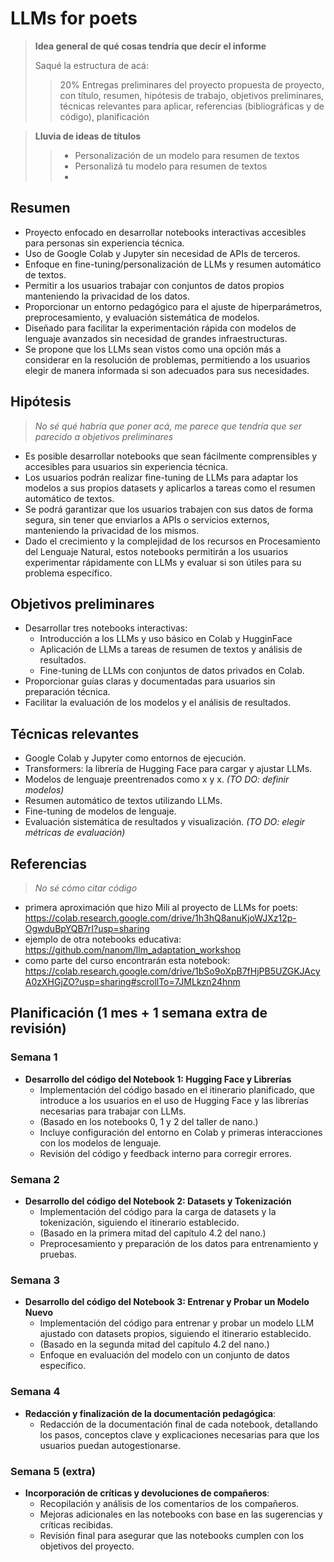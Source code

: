 # LLMs for poets

> **Idea general de qué cosas tendría que decir el informe**
> 
> Saqué la estructura de acá:
>> 20% Entregas preliminares del proyecto
>> propuesta de proyecto, con título, resumen, hipótesis de trabajo, objetivos preliminares, técnicas relevantes para aplicar, referencias (bibliográficas y de código), planificación

> **Lluvia de ideas de títulos**
>> - Personalización de un modelo para resumen de textos
>> - Personalizá tu modelo para resumen de textos
>> - 

## Resumen

- Proyecto enfocado en desarrollar notebooks interactivas accesibles para personas sin experiencia técnica.
- Uso de Google Colab y Jupyter sin necesidad de APIs de terceros.
- Enfoque en fine-tuning/personalización de LLMs y resumen automático de textos.
- Permitir a los usuarios trabajar con conjuntos de datos propios manteniendo la privacidad de los datos.
- Proporcionar un entorno pedagógico para el ajuste de hiperparámetros, preprocesamiento, y evaluación sistemática de modelos.
- Diseñado para facilitar la experimentación rápida con modelos de lenguaje avanzados sin necesidad de grandes infraestructuras.
- Se propone que los LLMs sean vistos como una opción más a considerar en la resolución de problemas, permitiendo a los usuarios elegir de manera informada si son adecuados para sus necesidades.

## Hipótesis
> *No sé qué habría que poner acá, me parece que tendría que ser parecido a objetivos preliminares*
  
- Es posible desarrollar notebooks que sean fácilmente comprensibles y accesibles para usuarios sin experiencia técnica.
- Los usuarios podrán realizar fine-tuning de LLMs para adaptar los modelos a sus propios datasets y aplicarlos a tareas como el resumen automático de textos.
- Se podrá garantizar que los usuarios trabajen con sus datos de forma segura, sin tener que enviarlos a APIs o servicios externos, manteniendo la privacidad de los mismos.
- Dado el crecimiento y la complejidad de los recursos en Procesamiento del Lenguaje Natural, estos notebooks permitirán a los usuarios experimentar rápidamente con LLMs y evaluar si son útiles para su problema específico.

## Objetivos preliminares

- Desarrollar tres notebooks interactivas:
  - Introducción a los LLMs y uso básico en Colab y HugginFace
  - Aplicación de LLMs a tareas de resumen de textos y análisis de resultados.
  - Fine-tuning de LLMs con conjuntos de datos privados en Colab.
- Proporcionar guías claras y documentadas para usuarios sin preparación técnica.
- Facilitar la evaluación de los modelos y el análisis de resultados.

## Técnicas relevantes

- Google Colab y Jupyter como entornos de ejecución.
- Transformers: la librería de Hugging Face para cargar y ajustar LLMs.
- Modelos de lenguaje preentrenados como x y x. *(TO DO: definir modelos)*
- Resumen automático de textos utilizando LLMs.
- Fine-tuning de modelos de lenguaje.
- Evaluación sistemática de resultados y visualización. *(TO DO: elegir métricas de evaluación)*
  
## Referencias
> *No sé cómo citar código*
  
- primera aproximación que hizo Mili al proyecto de LLMs for poets:
https://colab.research.google.com/drive/1h3hQ8anuKjoWJXz12p-OgwduBpYQB7rI?usp=sharing
- ejemplo de otra notebooks educativa:
https://github.com/nanom/llm_adaptation_workshop
- como parte del curso encontrarán esta notebook:
https://colab.research.google.com/drive/1bSo9oXpB7fHjPB5UZGKJAcyA0zXHGjZO?usp=sharing#scrollTo=7JMLkzn24hnm

## Planificación (1 mes + 1 semana extra de revisión)

### Semana 1
- **Desarrollo del código del Notebook 1: Hugging Face y Librerías**  
  - Implementación del código basado en el itinerario planificado, que introduce a los usuarios en el uso de Hugging Face y las librerías necesarias para trabajar con LLMs.  
  - (Basado en los notebooks 0, 1 y 2 del taller de nano.) 
  - Incluye configuración del entorno en Colab y primeras interacciones con los modelos de lenguaje.  
  - Revisión del código y feedback interno para corregir errores.

### Semana 2
- **Desarrollo del código del Notebook 2: Datasets y Tokenización**  
  - Implementación del código para la carga de datasets y la tokenización, siguiendo el itinerario establecido.  
  - (Basado en la primera mitad del capítulo 4.2 del nano.)
  - Preprocesamiento y preparación de los datos para entrenamiento y pruebas.  

### Semana 3
- **Desarrollo del código del Notebook 3: Entrenar y Probar un Modelo Nuevo**  
  - Implementación del código para entrenar y probar un modelo LLM ajustado con datasets propios, siguiendo el itinerario establecido.
  - (Basado en la segunda mitad del capítulo 4.2 del nano.)
  - Enfoque en evaluación del modelo con un conjunto de datos específico.  

### Semana 4
- **Redacción y finalización de la documentación pedagógica**:
  - Redacción de la documentación final de cada notebook, detallando los pasos, conceptos clave y explicaciones necesarias para que los usuarios puedan autogestionarse.  

### Semana 5 (extra)
- **Incorporación de críticas y devoluciones de compañeros**:
  - Recopilación y análisis de los comentarios de los compañeros.
  - Mejoras adicionales en las notebooks con base en las sugerencias y críticas recibidas.
  - Revisión final para asegurar que las notebooks cumplen con los objetivos del proyecto.


